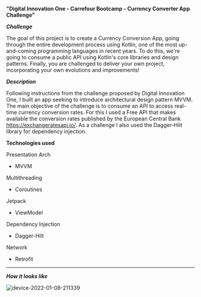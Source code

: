 <b><strong>"Digital Innovation One - Carrefour Bootcamp - Currency Converter App Challenge"</b></strong>

<b><i>Challenge</b></i>

The goal of this project is to create a Currency Conversion App, going through the entire development process using Kotlin, one of the most up-and-coming programming languages in recent years. To do this, we're going to consume a public API using Kotlin's core libraries and design patterns. Finally, you are challenged to deliver your own project, incorporating your own evolutions and improvements!


<b><i>Description</b></i>

Following instructions from the challenge proposed by Digital Innovation One, I built an app seeking to introduce architectural design pattern MVVM. The main objective of the challenge is to consume an API to access real-time currency conversion rates. For this I used a Free API that makes available the conversion rates published by the European Central Bank https://exchangeratesapi.io/. As a challenge I also used the Dagger-Hilt library for dependency injection.

<b>Technologies used</b>

Presentation Arch
- MVVM

Multithreading
- Coroutines

Jetpack
- ViewModel

Dependency Injection
- Dagger-Hilt

Network
- Retrofit

____

<b><i>How it looks like</b></i>

![device-2022-01-08-211339](https://user-images.githubusercontent.com/72701893/148664364-c1f0aa0e-9acc-4b02-94d7-f01d5896f838.png)

